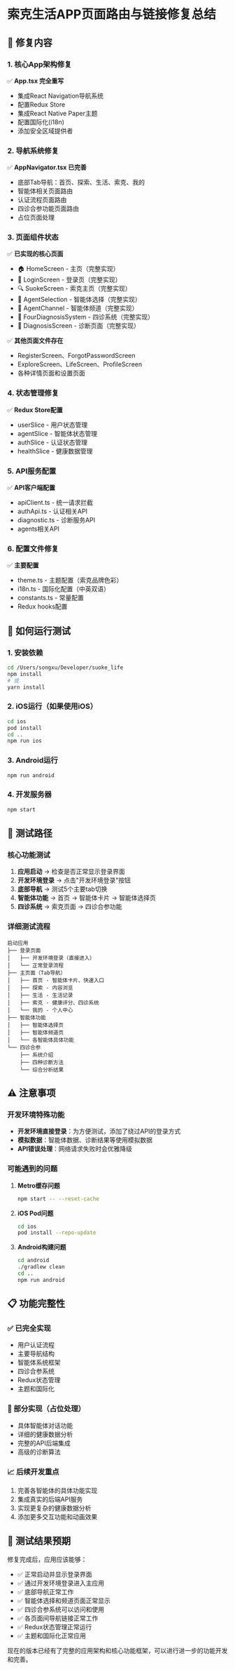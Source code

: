 # 索克生活APP页面路由与链接修复总结

## 🎯 修复内容

### 1. 核心App架构修复
✅ **App.tsx 完全重写**
- 集成React Navigation导航系统
- 配置Redux Store
- 集成React Native Paper主题
- 配置国际化(i18n)
- 添加安全区域提供者

### 2. 导航系统修复
✅ **AppNavigator.tsx 已完善**
- 底部Tab导航：首页、探索、生活、索克、我的
- 智能体相关页面路由
- 认证流程页面路由  
- 四诊合参功能页面路由
- 占位页面处理

### 3. 页面组件状态
✅ **已实现的核心页面**
- 🏠 HomeScreen - 主页（完整实现）
- 🔐 LoginScreen - 登录页（完整实现）
- 🔍 SuokeScreen - 索克主页（完整实现） 
- 🤖 AgentSelection - 智能体选择（完整实现）
- 🤖 AgentChannel - 智能体频道（完整实现）
- 🏥 FourDiagnosisSystem - 四诊系统（完整实现）
- 🏥 DiagnosisScreen - 诊断页面（完整实现）

✅ **其他页面文件存在**
- RegisterScreen、ForgotPasswordScreen
- ExploreScreen、LifeScreen、ProfileScreen
- 各种详情页面和设置页面

### 4. 状态管理修复
✅ **Redux Store配置**
- userSlice - 用户状态管理
- agentSlice - 智能体状态管理
- authSlice - 认证状态管理
- healthSlice - 健康数据管理

### 5. API服务配置
✅ **API客户端配置**
- apiClient.ts - 统一请求拦截
- authApi.ts - 认证相关API
- diagnostic.ts - 诊断服务API
- agents相关API

### 6. 配置文件修复
✅ **主要配置**
- theme.ts - 主题配置（索克品牌色彩）
- i18n.ts - 国际化配置（中英双语）
- constants.ts - 常量配置
- Redux hooks配置

## 🚀 如何运行测试

### 1. 安装依赖
```bash
cd /Users/songxu/Developer/suoke_life
npm install
# 或
yarn install
```

### 2. iOS运行（如果使用iOS）
```bash
cd ios
pod install
cd ..
npm run ios
```

### 3. Android运行
```bash
npm run android
```

### 4. 开发服务器
```bash
npm start
```

## 🧪 测试路径

### 核心功能测试
1. **应用启动** → 检查是否正常显示登录界面
2. **开发环境登录** → 点击"开发环境登录"按钮
3. **底部导航** → 测试5个主要tab切换
4. **智能体功能** → 首页 → 智能体卡片 → 智能体选择页
5. **四诊系统** → 索克页面 → 四诊合参功能

### 详细测试流程
```
启动应用
├── 登录页面
│   ├── 开发环境登录（直接进入）
│   └── 正常登录流程
├── 主页面（Tab导航）
│   ├── 首页 - 智能体卡片、快速入口
│   ├── 探索 - 内容浏览
│   ├── 生活 - 生活记录
│   ├── 索克 - 健康评分、四诊系统
│   └── 我的 - 个人中心
├── 智能体功能
│   ├── 智能体选择页
│   ├── 智能体频道页
│   └── 各智能体具体功能
└── 四诊合参
    ├── 系统介绍
    ├── 四种诊断方法
    └── 综合分析结果
```

## ⚠️ 注意事项

### 开发环境特殊功能
- **开发环境直接登录**：为方便测试，添加了绕过API的登录方式
- **模拟数据**：智能体数据、诊断结果等使用模拟数据
- **API错误处理**：网络请求失败时会优雅降级

### 可能遇到的问题
1. **Metro缓存问题**
   ```bash
   npm start -- --reset-cache
   ```

2. **iOS Pod问题**
   ```bash
   cd ios
   pod install --repo-update
   ```

3. **Android构建问题**
   ```bash
   cd android
   ./gradlew clean
   cd ..
   npm run android
   ```

## 📋 功能完整性

### ✅ 已完全实现
- 用户认证流程
- 主要导航结构  
- 智能体系统框架
- 四诊合参系统
- Redux状态管理
- 主题和国际化

### 🔄 部分实现（占位处理）
- 具体智能体对话功能
- 详细的健康数据分析
- 完整的API后端集成
- 高级的诊断算法

### 📈 后续开发重点
1. 完善各智能体的具体功能实现
2. 集成真实的后端API服务
3. 实现更复杂的健康数据分析
4. 添加更多交互功能和动画效果

## 🎉 测试结果预期

修复完成后，应用应该能够：
- ✅ 正常启动并显示登录界面
- ✅ 通过开发环境登录进入主应用
- ✅ 底部导航正常工作
- ✅ 智能体选择和频道页面正常显示
- ✅ 四诊合参系统可以访问和使用
- ✅ 各页面间导航链接正常工作
- ✅ Redux状态管理正常运行
- ✅ 主题和国际化正常应用

现在的版本已经有了完整的应用架构和核心功能框架，可以进行进一步的功能开发和完善。